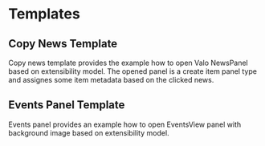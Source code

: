 # Templates

## Copy News Template

Copy news template provides the example how to open Valo NewsPanel based on extensibility model. The opened panel is a create item panel type and assignes some item metadata based on the clicked news.

## Events Panel Template

Events panel provides an example how to open EventsView panel with background image based on extensibility model.